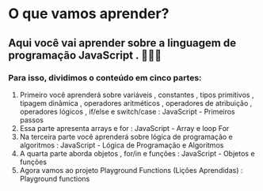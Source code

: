 # O que vamos aprender?

## Aqui você vai aprender sobre a linguagem de programação JavaScript . 🚀🚀🚀

### Para isso, dividimos o conteúdo em cinco partes:
1. Primeiro você aprenderá sobre variáveis , constantes , tipos primitivos , tipagem dinâmica , operadores aritméticos , operadores de atribuição , operadores lógicos , if/else e switch/case :
JavaScript - Primeiros passos
2. Essa parte apresenta arrays e for :
JavaScript - Array e loop For
3. Na terceira parte você aprenderá sobre lógica de programação e algoritmos :
JavaScript - Lógica de Programação e Algoritmos
4. A quarta parte aborda objetos , for/in e funções :
JavaScript - Objetos e funções
5. Agora vamos ao projeto Playground Functions (Lições Aprendidas) :
Playground functions
